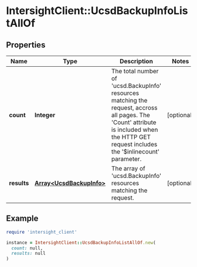 # IntersightClient::UcsdBackupInfoListAllOf

## Properties

| Name | Type | Description | Notes |
| ---- | ---- | ----------- | ----- |
| **count** | **Integer** | The total number of &#39;ucsd.BackupInfo&#39; resources matching the request, accross all pages. The &#39;Count&#39; attribute is included when the HTTP GET request includes the &#39;$inlinecount&#39; parameter. | [optional] |
| **results** | [**Array&lt;UcsdBackupInfo&gt;**](UcsdBackupInfo.md) | The array of &#39;ucsd.BackupInfo&#39; resources matching the request. | [optional] |

## Example

```ruby
require 'intersight_client'

instance = IntersightClient::UcsdBackupInfoListAllOf.new(
  count: null,
  results: null
)
```

